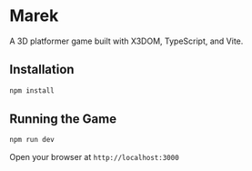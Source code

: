 # Marek

A 3D platformer game built with X3DOM, TypeScript, and Vite.

## Installation

```bash
npm install
```

## Running the Game

```bash
npm run dev
```

Open your browser at `http://localhost:3000`
